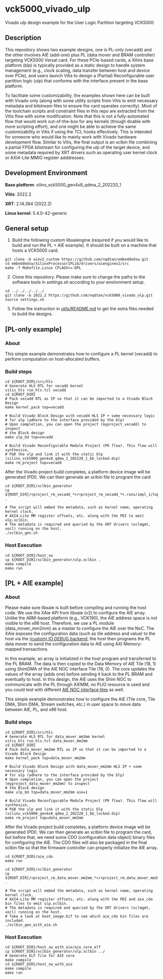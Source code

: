 # vck5000_vivado_ulp
Vivado ulp design example for the User Logic Partition targeting VCK5000

## Description

This repository shows two example designs, one is PL-only (vecadd) and the other involves AIE (add-one) plus PL (data mover and BRAM controller) targeting VCK5000 Versal card. For these PCIe-based cards, a Xilinx base platform (blp) is typically provided as a static design to handle system management (e.g., clock scaling, data transfer between host and device over PCIe), and users launch Vitis to design a (Partial) Reconfigurable user partition logic (ulp) that conforms with the interface present in the base platform.

To facilitate some customizability, the examples shown here can be built with Vivado only (along with some utility scripts from Vitis to emit necessary metadata and bitstream files to ensure the card operates correctly). Most of the toolchain scripts and constraint files in this repo are extracted from the Vitis flow with some modification. Note that this is not a fully-automated flow that would work out-of-the-box for any kernels (though doable with more scripting effort), and one might be able to achieve the same customizability in Vitis if using the TCL hooks effectively. This is intended for someone who would like to mainly work with Vivado hardware development flow. Similar to Vitis, the final output is an xclbin file combining a partial FPGA bitstream for configuring the ulp of the target device, and some metadata required by XRT drivers such as operating user kernel clock or AXI4-Lite MMIO register adddresses.

## Development Environment

**Base platform**: xilinx_vck5000_gen4x8_qdma_2_202220_1

**Vitis**: 2022.2

**XRT**: 2.14.384 (2022.2)

**Linux kernel**: 5.4.0-42-generic

## General setup
1. Build the following custom libxaiengine (required if you would like to build and run the PL + AIE example). It should be built on a machine that hosts a VCK5000 card.

```
git clone -b aiev2_custom https://github.com/nqdtan/embeddedsw.git
cd embeddedsw/XilinxProcessorIPLib/drivers/aienginev2/src
make -f Makefile.Linux CFLAGS+=-DPL
```

2. Clone this repository. Please make sure to change the paths to the software tools in *settings.sh* according to your environment setup.

```
cd ../../../../../
git clone -b 2022.2 https://github.com/nqdtan/vck5000_vivado_ulp.git
source settings.sh
```

3. Follow the instruction in [utils/README.md](https://github.com/nqdtan/vck5000_vivado_ulp/tree/2022.2/utils) to get the extra files needed to build the designs.

## [PL-only example]

### About

This simple example demonstrates how to configure a PL kernel (vecadd) to perform computation on host-allocated buffers.

### Build steps

```
cd ${ROOT_DIR}/src/hls
# Generate HLS RTL for vecadd kernel
vitis_hls run_hls.tcl vecadd
cd ${ROOT_DIR}
# Pack vecadd RTL as IP so that it can be imported to a Vivado Block Design
make kernel_pack top=vecadd

# Build Vivado Block Design with vecadd HLS IP + some necessary logic
# for ulp (adhere to the interface provided by the blp)
# Upon completion, you can open the project (myproject_vecadd) to inspect
# the Block design
make ulp_bd top=vecadd

# Build Vivado Reconfigurable Module Project (PR flow). This flow will synthesize,
# P&R the ulp and link it with the static blp (xilinx_vck5000_gen4x8_qdma_2_202220_1_bb_locked.dcp)
make rm_project top=vecadd
```

After the Vivado project build completes, a platform device image will be generated (PDI). We can then generate an xclbin file to program the card

```
cd ${ROOT_DIR}/xclbin_generator
cp ${ROOT_DIR}/<project_rm_vecadd_*>/<project_rm_vecadd_*>.runs/impl_1/top_i_ulp_my_rm_partial.pdi .

# The script will embed the metadata, such as kernel name, operating kernel clock,
# AXI4-Lite MM register offsets, etc. along with the PDI to emit ulp.xclbin.
# The metadata is required and queried by the XRT drivers (xclmgmt, xocl) running on the host.
./xclbin_gen.sh
```

### Host Execution

```
cd ${ROOT_DIR}/host_sw
cp ${ROOT_DIR}/xclbin_generator/ulp.xclbin .
make compile
make run
```

## [PL + AIE example]

### About

Please make sure libxaie is built before compiling and running the host code. We use the XAie API from libxaie (v2) to configure the AIE array. Unlike the ARM-based platform (e.g., VCK190), the AIE address space is not visible to the x86 host. Therefore, we use a PL module (data_mover_mm2mm) as a master to configure the AIE over the NoC. The XAie exposes the configuration data (such as tile address and value) to the host via the [(custom) IO DEBUG backend](https://github.com/nqdtan/embeddedsw/blob/aiev2_custom/XilinxProcessorIPLib/drivers/aienginev2/src/io_backend/ext/xaie_debug.c); the host then programs the PL data mover to send the configuration data to AIE using AXI Memory-mapped transactions.

In this example, an array is initialized in the host program and transferred to the PL BRAM. The data is then copied to the Data Memory of AIE Tile (18, 1) using ShimDMA of the AIE NOC interface Tile (18, 0). The core updates the values of the array (adds one) before sending it back to the PL BRAM and eventually to host. In this design, the AIE uses the Shim NOC to communicate with the PL through AXIMM, no PLIO resource is used and you could test with different [AIE NOC interface tiles](https://docs.xilinx.com/r/en-US/am009-versal-ai-engine/AI-Engine-Array-Interface-Architecture) as well.

This simple example demonstrates how to configure the AIE (Tile core, Tile DMA, Shim DMA, Stream switches, etc.) in user space to move data between AIE, PL, and x86 host.

### Build steps

```
cd ${ROOT_DIR}/src/hls
# Generate HLS RTL for data_mover_mm2mm kernel
vitis_hls run_hls.tcl data_mover_mm2mm
cd ${ROOT_DIR}
# Pack data_mover_mm2mm RTL as IP so that it can be imported to a Vivado Block Design
make kernel_pack top=data_mover_mm2mm

# Build Vivado Block Design with data_mover_mm2mm HLS IP + some necessary logic
# for ulp (adhere to the interface provided by the blp)
# Upon completion, you can open the project (myproject_data_mover_mm2mm) to inspect
# the Block design
make ulp_bd top=data_mover_mm2mm aie=1

# Build Vivado Reconfigurable Module Project (PR flow). This flow will synthesize,
# P&R the ulp and link it with the static blp (xilinx_vck5000_gen4x8_qdma_2_202220_1_bb_locked.dcp)
make rm_project top=data_mover_mm2mm
```

After the Vivado project build completes, a platform device image will be generated (PDI). We can then generate an xclbin file to program the card, but before that, we need some CDO (configuration data object) binary files for configuring the AIE. The CDO files will also be packaged in the final xclbin file so that the firmware controller can properly initialize the AIE array.

```
cd ${ROOT_DIR}/aie_cdo
make run

cd ${ROOT_DIR}/xclbin_generator
cp ${ROOT_DIR}/<project_rm_data_mover_mm2mm_*>/<project_rm_data_mover_mm2mm_*>.runs/impl_1/top_i_ulp_my_rm_partial.pdi .

# The script will embed the metadata, such as kernel name, operating kernel clock,
# AXI4-Lite MM register offsets, etc. along with the PDI and aie_cdo bin files to emit ulp.xclbin.
# The metadata is required and queried by the XRT drivers (xclmgmt, xocl) running on the host.
# Take a look at boot_image.bif to see which aie_cdo bin files are included.
./xclbin_gen_with_aie.sh
```

### Host Execution

```
cd ${ROOT_DIR}/host_sw_with_aie/aie_core_elf
cp ${ROOT_DIR}/xclbin_generator/ulp.xclbin ../
# Generate ELF file for AIE core
make compile
cd ${ROOT_DIR}/host_sw_with_aie
make compile
make run
```
